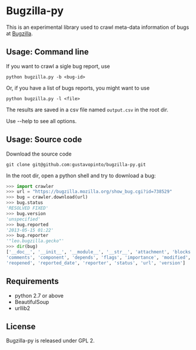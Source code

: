 Bugzilla-py
===========

This is an experimental library used to crawl meta-data information of bugs at [Bugzilla](http://bugzilla.mozilla.org/).

Usage: Command line
-------------------

If you want to crawl a sigle bug report, use

```
python bugzilla.py -b <bug-id>
```

Or, if you have a list of bugs reports, you might want to use

```
python bugzilla.py -l <file>
```

The results are saved in a csv file named ``output.csv`` in the root dir.

Use --help to see all options.


Usage: Source code
------------------

Download the source code

```
git clone git@github.com:gustavopinto/bugzilla-py.git
```

In the root dir, open a python shell and try to download a bug:

```python
>>> import crawler
>>> url = "https://bugzilla.mozilla.org/show_bug.cgi?id=738529"
>>> bug = crawler.download(url)
>>> bug.status
'RESOLVED FIXED'
>>> bug.version
'unspecified'
>>> bug.reported
'2013-05-15 01:22'
>>> bug.reporter
'"leo.bugzilla.gecko"'
>>> dir(bug)
['__doc__', '__init__', '__module__', '__str__', 'attachment', 'blocks', 'cc_list',
'comments', 'component', 'depends', 'flags', 'importance', 'modified', 'platform',
'reopened', 'reported_date', 'reporter', 'status', 'url', 'version']
```

Requirements
------------

* python 2.7 or above
* BeautifulSoup
* urllib2


License
-------

Bugzilla-py is released under GPL 2.
